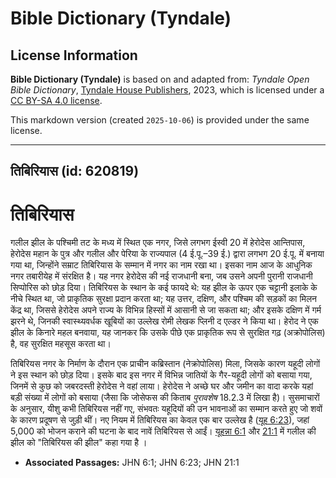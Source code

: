 # Bible Dictionary (Tyndale)

## License Information

**Bible Dictionary (Tyndale)** is based on and adapted from: _Tyndale Open Bible Dictionary_, [Tyndale House Publishers](https://tyndaleopenresources.com/), 2023, which is licensed under a [CC BY-SA 4.0 license](https://creativecommons.org/licenses/by-sa/4.0/legalcode.en).

This markdown version (created `2025-10-06`) is provided under the same license.



--------------------------------

## तिबिरियास (id: 620819)

तिबिरियास
=========

गलील झील के पश्चिमी तट के मध्य में स्थित एक नगर, जिसे लगभग ईस्वी 20 में हेरोदेस आन्तिपास, हेरोदेस महान के पुत्र और गलील और पेरिया के राज्यपाल (4 ई.पू.–39 ई.) द्वारा लगभग 20 ई.पू. में बनाया गया था, जिन्होंने सम्राट तिबिरियास के सम्मान में नगर का नाम रखा था। इसका नाम आज के आधुनिक नगर तबारीयेह में संरक्षित है। यह नगर हेरोदेस की नई राजधानी बना, जब उसने अपनी पुरानी राजधानी सिप्पोरिस को छोड़ दिया। तिबिरियस के स्थान के कई फायदे थे: यह झील के ऊपर एक चट्टानी इलाके के नीचे स्थित था, जो प्राकृतिक सुरक्षा प्रदान करता था; यह उत्तर, दक्षिण, और पश्चिम की सड़कों का मिलन केंद्र था, जिससे हेरोदेस अपने राज्य के विभिन्न हिस्सों में आसानी से जा सकता था; और इसके दक्षिण में गर्म झरने थे, जिनकी स्वास्थ्यवर्धक खूबियों का उल्लेख रोमी लेखक प्लिनी द एल्डर ने किया था। हेरोद ने एक झील के किनारे महल बनवाया, यह जानकर कि उसके पीछे एक प्राकृतिक रूप से सुरक्षित गढ़ (अक्रोपोलिस) है, वह सुरक्षित महसूस करता था।

तिबिरियस नगर के निर्माण के दौरान एक प्राचीन कब्रिस्तान (नेक्रोपोलिस) मिला, जिसके कारण यहूदी लोगों ने इस स्थान को छोड़ दिया। इसके बाद इस नगर में विभिन्न जातियों के गैर\-यहूदी लोगों को बसाया गया, जिनमें से कुछ को जबरदस्ती हेरोदेस ने वहां लाया। हेरोदेस ने अच्छे घर और जमीन का वादा करके यहां बड़ी संख्या में लोगों को बसाया (जैसा कि जोसेफस की किताब *पुरावशेष* 18\.2\.3 में लिखा है)। सुसमाचारों के अनुसार, यीशु कभी तिबिरियस नहीं गए, संभवतः यहूदियों की उन भावनाओं का सम्मान करते हुए जो शवों के कारण प्रदूषण से जुड़ी थीं। नए नियम में तिबिरियस का केवल एक बार उल्लेख है ([यूह 6:23](https://ref.ly/John6:23)), जहां 5,000 को भोजन कराने की घटना के बाद नावें तिबिरियस से आईं। [यूहन्ना 6:1](https://ref.ly/John6:1) और [21:1](https://ref.ly/John21:1) में गलील की झील को "तिबिरियस की झील" कहा गया है ।

* **Associated Passages:** JHN 6:1; JHN 6:23; JHN 21:1

